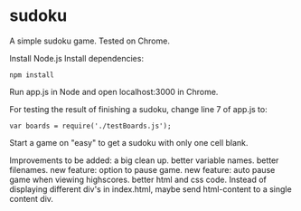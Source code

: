 # sudoku
A simple sudoku game. Tested on Chrome.

Install Node.js
Install dependencies:

<code>npm install</code>

Run app.js in Node and open localhost:3000 in Chrome.

For testing the result of finishing a sudoku, change line 7 of app.js to:

<code>var boards = require('./testBoards.js');</code>

Start a game on "easy" to get a sudoku with only one cell blank.

Improvements to be added:
  a big clean up.
  better variable names.
  better filenames.
  new feature: option to pause game.
  new feature: auto pause game when viewing highscores.
  better html and css code.
  Instead of displaying different div's in index.html, maybe send html-content to a single content div.
